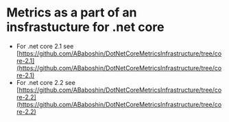 # Metrics as a part of an insfrastucture for .net core

 * For .net core 2.1 see [https://github.com/ABaboshin/DotNetCoreMetricsInfrastructure/tree/core-2.1](https://github.com/ABaboshin/DotNetCoreMetricsInfrastructure/tree/core-2.1)
 * For .net core 2.2 see [https://github.com/ABaboshin/DotNetCoreMetricsInfrastructure/tree/core-2.2](https://github.com/ABaboshin/DotNetCoreMetricsInfrastructure/tree/core-2.2)
